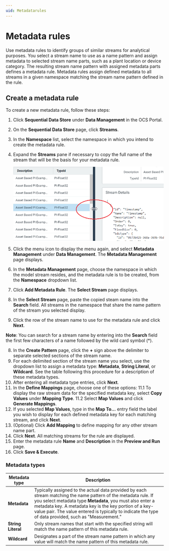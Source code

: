 ```yaml
---
uid: Metadatarules
---
```


# Metadata rules

Use metadata rules to identify groups of similar streams for analytical purposes. You select a stream name to use as a name pattern and assign metadata to selected stream name parts, such as a plant location or device category. The resulting stream name pattern with assigned metadata parts defines a metadata rule. Metadata rules assign defined metadata to all streams in a given namespace matching the stream name pattern defined in the rule.  

## Create a metadata rule
<!-- The main things I noticed were that:
There should be only one action in each step.
Break out dense info to a section after the procedure
Use dropdown list or just list, not droplist
The description for the Metadata type called Metadata was rather confusing - can you please tidy it up.
 -->
To create a new metadata rule, follow these steps:

1. Click **Sequential Data Store** under **Data Management** in the OCS Portal. 
2. On the **Sequential Data Store** page, click **Streams**.
3. In the **Namespace** list, select the namespace in which you intend to create the metadata rule.
4. Expand the **Streams** pane if necessary to copy the full name of the stream that will be the basis for your metadata rule.

    ![ ](../../images/expand-pane.png)

6. Click the menu icon to display the menu again, and select **Metadata Management** under **Data Management**. The **Metadata Management** page displays.
7. In the **Metadata Management** page, choose the namespace in which the model stream resides, and the metadata rule is to be created, from the **Namespace** dropdown list.
8. Click **Add Metadata Rule**. The **Select Stream** page displays.
9. In the **Select Stream** page, paste the copied steam name into the **Search** field. All streams in the namespace that share the name pattern of the stream you selected display.
10. Click the row of the stream name to use for the metadata rule and click **Next**.

   **Note**: You can search for a stream name by entering into the **Search** field the first few characters of a name followed by the wild card symbol (*).
   
8. In the **Create Pattern** page, click the **+** sign above the delimiter to separate selected sections of the stream name.
9. For each delimited section of the stream name you select, use the dropdown list to assign a metadata type: **Metadata**, **String Literal**, or **Wildcard**. See the table following this procedure for a description of these metadata types. 
10. After entering all metadata type entries, click **Next**.
11. In the **Define Mappings** page, choose one of these options:
  11.1 To display the raw stream data for the specified metadata key, select **Copy Values** under **Mapping Type**. 
  11.2 <!--Need to say why a user would choose this option, or what it does -->Select **Map Values** and click **Generate Mappings**.
12. If you selected **Map Values**, type in the **Map To...** entry field the label you wish to display for each defined metadata key for each matching stream, and click **Next**.
13. (Optional) Click **Add Mapping** to define mapping for any other stream name part.
14. Click **Next**. 
    All matching streams for the rule are displayed.
15. Enter the metadata rule **Name** and **Description** in the **Preview and Run** page.
16. Click **Save & Execute**.
   
   ### Metadata types
<!--The description for Metadata type Metadata is rather confusing -can you clarify? And I may have messed up your table formatting ,sorry! This kind of detail is better broken out of the procedure, I think.-->
| Metadata type                       | Description                                        |
|---------------------------------|------------------------------------------------------------|
| **Metadata**     | Typically assigned to the actual data provided by each stream matching the name pattern of the metadata rule. If you select metadata type **Metadata**, you must also enter a metadata key. A metadata key is the key portion of a key-value pair. The value entered is typically to indicate the type of data provided, such as "Measurement."|
| **String Literal**      | Only stream names that start with the specified string will match the name pattern of this metadata rule. |
| **Wildcard**       | Designates a part of the stream name pattern in which any value will match the name pattern of this metadata rule. |

